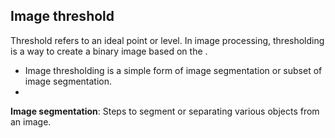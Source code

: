 ## Image threshold

Threshold refers to an ideal point or level. In image processing, thresholding is a way to create a binary image based on the .

-   Image thresholding is a simple form of image segmentation or subset of image segmentation.
-   

**Image segmentation**: Steps to segment or separating various objects from an image.

